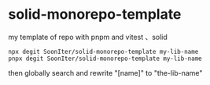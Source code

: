 # solid-monorepo-template

my template of repo with pnpm and vitest 、solid

```shell
npx degit SoonIter/solid-monorepo-template my-lib-name
pnpx degit SoonIter/solid-monorepo-template my-lib-name
```

then globally search and rewrite "[name]" to "the-lib-name"
